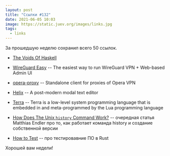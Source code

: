 ```yaml
---
layout: post
title: "Ссылки #132"
date: 2021-06-05 10:03
image: https://static.juev.org/images/links.jpg
tags:
  - links
---
```

За прошедшую неделю сохранил всего 50 ссылок.

* [The Voids Of Haskell](https://github.com/graninas/The-Voids-Of-Haskell)

* [WireGuard Easy](https://github.com/WeeJeWel/wg-easy) -- The easiest way to run WireGuard VPN + Web-based Admin UI

* [opera-proxy](https://github.com/Snawoot/opera-proxy) -- Standalone client for proxies of Opera VPN

* [Helix](https://github.com/helix-editor/helix) -- A post-modern modal text editor

* [Terra](http://terralang.org/) -- Terra is a low-level system programming language that is embedded in and meta-programmed by the Lua programming language

* [How Does The Unix `history` Command Work?](https://endler.dev/2021/history/) -- очередная статья Matthias Endler про то, как работает команда history и создание собственной версии

* [How to Test](https://matklad.github.io//2021/05/31/how-to-test.html) -- про тестировавние ПО в Rust

Хорошей вам недели!
